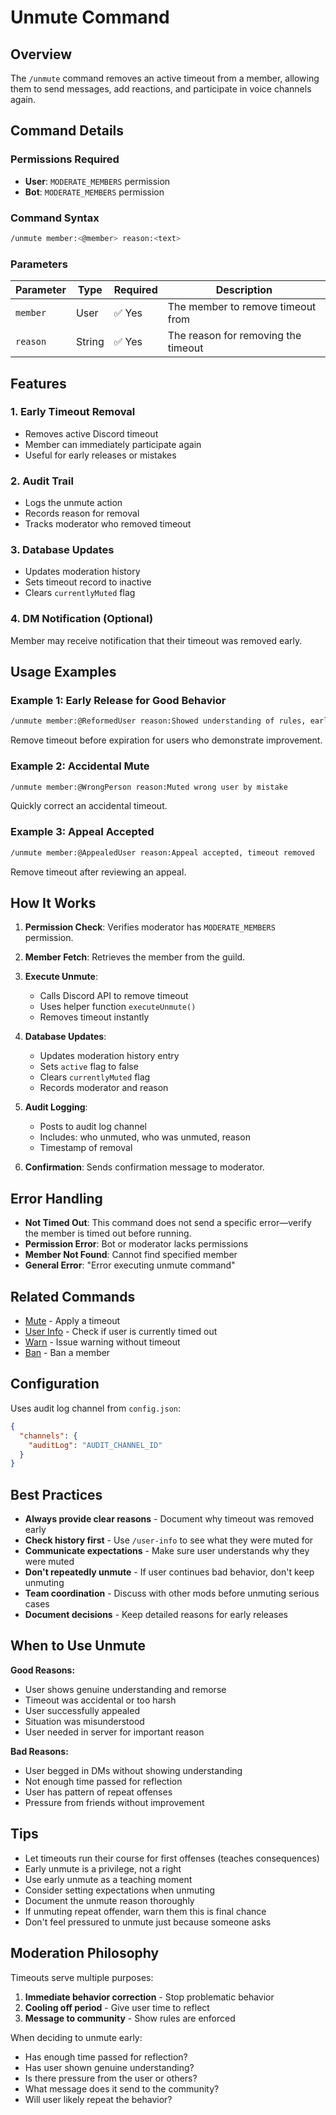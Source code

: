 # Unmute Command

## Overview

The `/unmute` command removes an active timeout from a member, allowing them to send messages, add reactions, and participate in voice channels again.

## Command Details

### Permissions Required

- **User**: `MODERATE_MEMBERS` permission
- **Bot**: `MODERATE_MEMBERS` permission

### Command Syntax

```bash
/unmute member:<@member> reason:<text>
```

### Parameters

| Parameter | Type   | Required | Description                         |
| --------- | ------ | -------- | ----------------------------------- |
| `member`  | User   | ✅ Yes   | The member to remove timeout from   |
| `reason`  | String | ✅ Yes   | The reason for removing the timeout |

## Features

### 1. **Early Timeout Removal**

- Removes active Discord timeout
- Member can immediately participate again
- Useful for early releases or mistakes

### 2. **Audit Trail**

- Logs the unmute action
- Records reason for removal
- Tracks moderator who removed timeout

### 3. **Database Updates**

- Updates moderation history
- Sets timeout record to inactive
- Clears `currentlyMuted` flag

### 4. **DM Notification** (Optional)

Member may receive notification that their timeout was removed early.

## Usage Examples

### Example 1: Early Release for Good Behavior

```bash
/unmute member:@ReformedUser reason:Showed understanding of rules, early release
```

Remove timeout before expiration for users who demonstrate improvement.

### Example 2: Accidental Mute

```bash
/unmute member:@WrongPerson reason:Muted wrong user by mistake
```

Quickly correct an accidental timeout.

### Example 3: Appeal Accepted

```bash
/unmute member:@AppealedUser reason:Appeal accepted, timeout removed
```

Remove timeout after reviewing an appeal.

## How It Works

1. **Permission Check**: Verifies moderator has `MODERATE_MEMBERS` permission.

2. **Member Fetch**: Retrieves the member from the guild.

3. **Execute Unmute**:
   - Calls Discord API to remove timeout
   - Uses helper function `executeUnmute()`
   - Removes timeout instantly

4. **Database Updates**:
   - Updates moderation history entry
   - Sets `active` flag to false
   - Clears `currentlyMuted` flag
   - Records moderator and reason

5. **Audit Logging**:
   - Posts to audit log channel
   - Includes: who unmuted, who was unmuted, reason
   - Timestamp of removal

6. **Confirmation**: Sends confirmation message to moderator.

## Error Handling

- **Not Timed Out**: This command does not send a specific error—verify the member is timed out before running.
- **Permission Error**: Bot or moderator lacks permissions
- **Member Not Found**: Cannot find specified member
- **General Error**: "Error executing unmute command"

## Related Commands

- [Mute](mute.md) - Apply a timeout
- [User Info](../utility/user-info.md) - Check if user is currently timed out
- [Warn](warn.md) - Issue warning without timeout
- [Ban](ban.md) - Ban a member

## Configuration

Uses audit log channel from `config.json`:

```json
{
  "channels": {
    "auditLog": "AUDIT_CHANNEL_ID"
  }
}
```

## Best Practices

- **Always provide clear reasons** - Document why timeout was removed early
- **Check history first** - Use `/user-info` to see what they were muted for
- **Communicate expectations** - Make sure user understands why they were muted
- **Don't repeatedly unmute** - If user continues bad behavior, don't keep unmuting
- **Team coordination** - Discuss with other mods before unmuting serious cases
- **Document decisions** - Keep detailed reasons for early releases

## When to Use Unmute

**Good Reasons:**

- User shows genuine understanding and remorse
- Timeout was accidental or too harsh
- User successfully appealed
- Situation was misunderstood
- User needed in server for important reason

**Bad Reasons:**

- User begged in DMs without showing understanding
- Not enough time passed for reflection
- User has pattern of repeat offenses
- Pressure from friends without improvement

## Tips

- Let timeouts run their course for first offenses (teaches consequences)
- Early unmute is a privilege, not a right
- Use early unmute as a teaching moment
- Consider setting expectations when unmuting
- Document the unmute reason thoroughly
- If unmuting repeat offender, warn them this is final chance
- Don't feel pressured to unmute just because someone asks

## Moderation Philosophy

Timeouts serve multiple purposes:

1. **Immediate behavior correction** - Stop problematic behavior
2. **Cooling off period** - Give user time to reflect
3. **Message to community** - Show rules are enforced

When deciding to unmute early:

- Has enough time passed for reflection?
- Has user shown genuine understanding?
- Is there pressure from the user or others?
- What message does it send to the community?
- Will user likely repeat the behavior?
